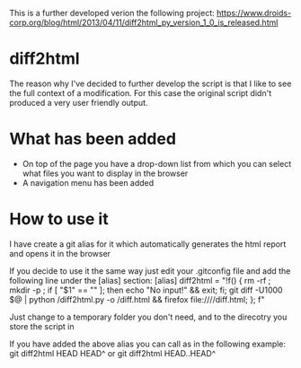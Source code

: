 This is a further developed verion the following project: 
https://www.droids-corp.org/blog/html/2013/04/11/diff2html_py_version_1_0_is_released.html

# diff2html

The reason why I've decided to further develop the script is that I like to see the full context of a modification. For this case the original script didn't produced a very user friendly output.

# What has been added

- On top of the page you have a drop-down list from which you can select what files you want to display in the browser
- A navigation menu has been added

# How to use it

I have create a git alias for it which automatically generates the html report and opens it in the browser

If you decide to use it the same way just edit your .gitconfig file and add the following line under the [alias] section:
[alias]
	diff2html = "!f() { rm -rf <TEMP-DIR-LOCATION>; mkdir -p <TEMP-DIR-LOCATION>; if [ \"$1\" == \"\" ]; then echo \"No input!\" && exit; fi; git diff -U1000 $@ | python <SCRIPT-LOCATION>/diff2html.py -o <TEMP-DIR-LOCATION>/diff.html && firefox file:///<TEMP-DIR-LOCATION>/diff.html; }; f"

Just change <TEMP-DIR-LOCATION> to a temporary folder you don't need, and <SCRIPT-LOCATION> to the direcotry you store the script in

If you have added the above alias you can call as in the following example:
git diff2html HEAD HEAD^
or
git diff2html HEAD..HEAD^
